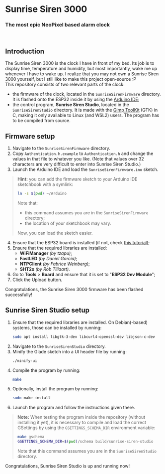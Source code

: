 # Sunrise Siren 3000
### The most epic NeoPixel based alarm clock
<br>

## Introduction
The Sunrise Siren 3000 is the clock I have in front of my bed. Its job is to display time, temperature and humidity, but most importantly, wake me up whenever I have to wake up. I realize that you may not own a Sunrise Siren 3000 yourself, but I still like to make this project open-source :P  
This repository consists of two relevant parts of the clock:  
- the firmware of the clock, located in the `SunriseSirenFirmware` directory. It is flashed onto the ESP32 inside it by using the [Arduino IDE](https://www.arduino.cc/en/software);
- the control program, **Sunrise Siren Studio**, located in the `SunriseSirenStudio` directory. It is made with the [Gimp ToolKit](https://gtk.org/) (GTK) in C, making it only available to Linux (and WSL2) users. The program has to be compiled from source.

## Firmware setup
1. Navigate to the `SunriseSirenFirmware` directory.
2. Copy `Authentication.h.example` to `Authentication.h` and change the values in that file to whatever you like. (Note that values over 32 characters are very difficult to enter into Sunrise Siren Studio.)
3. Launch the Arduino IDE and load the `SunriseSirenFirmware.ino` sketch.
> **Hint:** you can add the firmware sketch to your Arduino IDE sketchbook with a symlink:
> ```bash
> ln -s $(pwd) ~/Arduino
> ```
> Note that:
> - this command assumes you are in the `SunriseSirenFirmware` directory;
> - the location of your sketchbook may vary.
>
> Now, you can load the sketch easier.

4. Ensure that the ESP32 board is installed (if not, check [this tutorial](https://randomnerdtutorials.com/installing-esp32-arduino-ide-2-0/));
5. Ensure that the required libraries are installed:
    - **WiFiManager** *(by tzapu)*;
    - **FastLED** *(by Daniel Garcia)*;
    - **NTPClient** *(by Fabrice Weinberg)*;
    - **SHT2x** *(by Rob Tillaart)*.
6. Go to **Tools** > **Board** and ensure that it is set to "**ESP32 Dev Module**";
7. Click the Upload button.

Congratulations, the Sunrise Siren 3000 firmware has been flashed successfully!

## Sunrise Siren Studio setup
1. Ensure that the required libraries are installed. On Debian(-based) systems, those can be installed by running:
    ```bash
    sudo apt install libgtk-3-dev libcurl4-openssl-dev libjson-c-dev
    ```
2. Navigate to the `SunriseSirenStudio` directory.
3. Minify the Glade sketch into a UI header file by running:
    ```bash
    ./minify-ui
    ```
4. Compile the program by running:
    ```bash
    make
    ```
5. Optionally, install the program by running:
    ```bash
    sudo make install
    ```
6. Launch the program and follow the instructions given there.

> **Note:** When testing the program inside the repository (without installing it yet), it is necessary to compile and load the correct GSettings by using the `GSETTINGS_SCHEMA_DIR` environment variable:
> ```bash
> make gschema
> GSETTINGS_SCHEMA_DIR=$(pwd)/schema build/sunrise-siren-studio
> ```
> Note that this command assumes you are in the `SunriseSirenStudio` directory.

Congratulations, Sunrise Siren Studio is up and running now!
